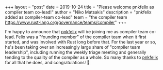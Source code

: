 +++
layout = "post"
date = 2019-10-24
title = "Please welcome pnkfelix as compiler team co-lead!"
author = "Niko Matsakis"
description = "pnkfelix added as compiler-team co-lead"
team = "the compiler team <https://www.rust-lang.org/governance/teams/compiler>"
+++

I'm happy to announce that [pnkfelix] will be joining me as compiler
team co-lead. Felix was a "founding member" of the compiler team when
it first started, and was involved with Rust long before that. For the
last year or so, he's been taking over an increasingly large share of
"compiler team leadership", including running the weekly triage
meeting and generally tending to the quality of the compiler as a
whole. So many thanks to [pnkfelix] for all that he does, and
congratulations! 🎉

[pnkfelix]: https://github.com/pnkfelix
